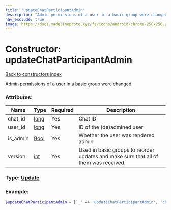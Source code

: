 ```yaml
---
title: "updateChatParticipantAdmin"
description: "Admin permissions of a user in a basic group were changed"
nav_exclude: true
image: https://docs.madelineproto.xyz/favicons/android-chrome-256x256.png
---
```

# Constructor: updateChatParticipantAdmin  
[Back to constructors index](/API_docs/constructors/index.html)



Admin permissions of a user in a [basic group](https://core.telegram.org/api/channel#basic-groups) were changed

### Attributes:

| Name     |    Type       | Required | Description |
|----------|---------------|----------|-------------|
|chat\_id|[long](/API_docs/types/long.html) | Yes|Chat ID|
|user\_id|[long](/API_docs/types/long.html) | Yes|ID of the (de)admined user|
|is\_admin|[Bool](/API_docs/types/Bool.html) | Yes|Whether the user was rendered admin|
|version|[int](/API_docs/types/int.html) | Yes|Used in basic groups to reorder updates and make sure that all of them was received.|



### Type: [Update](/API_docs/types/Update.html)


### Example:

```php
$updateChatParticipantAdmin = ['_' => 'updateChatParticipantAdmin', 'chat_id' => long, 'user_id' => long, 'is_admin' => Bool, 'version' => int];
```  

